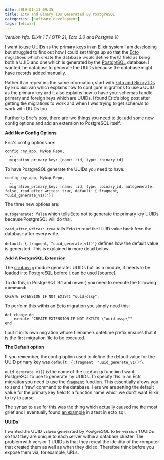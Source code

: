 ```yaml
---
date: 2019-01-11 09:35
title: Ecto and Binary IDs Generated By PostgreSQL
categories: [software development]
tags: [elixir]
---
```


*Version Info: Elixir 1.7 / OTP 21, Ecto 3.0 and Postgres 10*

I want to use UUIDs as the primary keys in an [Elixir](https://elixir-lang.org) system I am developing but struggled to find out how I could set things up so that the [Ecto](https://github.com/elixir-ecto/ecto) migrations which create the database would define the ID field as being both a UUID and one which is generated by the [PostgreSQL](https://www.postgresql.org) database. I wanted the database to generate the UUIDs because the database might have records added manually.

Rather than repeating the same information, start with [Ecto and Binary IDs](https://www.annkissam.com/elixir/alembic/posts/2019/01/04/ecto-and-binary-ids.html) by Eric Sullivan which explains how to configure migrations to use a UUID as the primary key and it also explains how to have your schemas handle primary and foreign keys which are UUIDs. I found Eric's blog post after getting the migrations to work and when I was trying to get schemas to work with UUIDs too.

Further to Eric's post, there are two things you need to do: add some new config options and add an extension to PostgreSQL itself.

**Add New Config Options**

Eric's config options are:

```
config :my_app, MyApp.Repo,
  ...
  migration_primary_key: [name: :id, type: :binary_id]
```

To have PostgreSQL generate the UUIDs you need to have:

```
config :my_app, MyApp.Repo,
  ...
  migration_primary_key: [name: :id, type: :binary_id, autogenerate: false, read_after_writes: true, default: {:fragment, "uuid_generate_v1()"}]
```

The three new options are:

`autogenerate: false` which tells Ecto not to generate the primary key UUIDs because PostgreSQL will do that.

`read_after_writes: true` tells Ecto to read the UUID value back from the database after every write.

`default: {:fragment, "uuid_generate_v1()"}` defines how the default value is generated. This is explained in more detail below.

**Add A PostgreSQL Extension**

The [`uuid-ossp`](https://www.postgresql.org/docs/9.4/uuid-ossp.html) module generates UUIDs but, as a module, it needs to be loaded into PostgreSQL before it can be used [[source](https://stackoverflow.com/questions/12505158/generating-a-uuid-in-postgres-for-insert-statement/12505220#12505220)].

To do this, in PostgreSQL 9.1 and newer) you need to execute the following command:

`CREATE EXTENSION IF NOT EXISTS "uuid-ossp";`

To perform this within an Ecto migration you simply need this:

```
def change do
    execute "CREATE EXTENSION IF NOT EXISTS \"uuid-ossp\""
end
```

I put it in its own migration whose filename's datetime prefix ensures that it is the first migration file to be executed.

**The Default option**

If you remember, the config option used to define the default value for the UUID primary key was `default: {:fragment, "uuid_generate_v1()"}`.

`uuid_generate_v1()` is the name of the `uuid-ossp` function I want PostgreSQL to use to generate my UUIDs. To specify this in an Ecto migration you need to use the [`fragment`](https://hexdocs.pm/ecto/Ecto.Query.API.html#fragment/1) function. This essentially allows you to send a 'raw' command to the database. Here we are setting the default value for the primary key field to a function name which we don't want Elixir to try to parse.

The syntax to use for this was the thing which actually caused me the most grief and I eventually found [an example](https://github.com/elixir-ecto/ecto_sql/blob/1354185c107e272e83511ab672b562bd08d9848f/test/ecto/migration_test.exs#L175) in a test in ecto_sql.

**UUIDs**

I wanted the UUID values generated by PostgreSQL to be version 1 UUIDs so that they are unique to each server within a database cluster. The problem with version 1 UUIDs is that they reveal the identity of the computer that created them as well as when they did so. Therefore think before you expose them via, for example, URLs.
